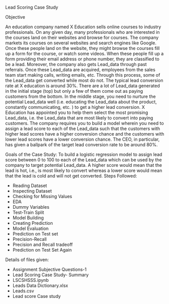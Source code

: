 Lead Scoring Case Study

Objective

An education company named X Education sells online courses to industry professionals. 
On any given day, many professionals who are interested in the courses land on their websites and browse for courses.
The company markets its courses on several websites and search engines like Google. Once these people land on the website, they might browse the courses fill up a form for the course, or watch some videos.
When these people fill up a form providing their email address or phone number, they are classified to be a lead. Moreover, the company also gets Lead_data through past referrals. Once these Lead_data are acquired, employees from the sales team start making calls, writing emails, etc. Through this process, some of the Lead_data get converted while most do not. The typical lead conversion rate at X education is around 30%.
There are a lot of Lead_data generated in the initial stage (top) but only a few of them come out as paying customers from the bottom. In the middle stage, you need to nurture the potential Lead_data well (i.e. educating the Lead_data about the product, constantly communicating, etc. ) to get a higher lead conversion. X Education has appointed you to help them select the most promising Lead_data, i.e. the Lead_data that are most likely to convert into paying customers. The company requires you to build a model wherein you need to assign a lead score to each of the Lead_data such that the customers with higher lead scores have a higher conversion chance and the customers with lower lead scores have a lower conversion chance. The CEO, in particular, has given a ballpark of the target lead conversion rate to be around 80%.

Goals of the Case Study:
To build a logistic regression model to assign lead score between 0 to 100 to each of the Lead_data which can be used by the company to target potential Lead_data. A higher score would mean that the lead is hot, i.e., is most likely to convert whereas a lower score would mean that the lead is cold and will not get converted.
Steps Followed:
* Reading Dataset
* Inspecting Dataset
* Checking for Missing Values
* EDA
* Dummy Variables
* Test-Train Split
* Model Building
* Creating Prediction
* Model Evaluation
* Prediction on Test set
* Precision-Recall
* Precision and Recall tradeoff
* Prediction on Test Set Again

Details of files given:
* Assignment Subjective Questions-1 
* Lead Scoring Case Study- Summary
* LSCSHSSS.ipynb
* Leads Data Dictionary.xlsx
* Leads.csv
* Lead score Case study



